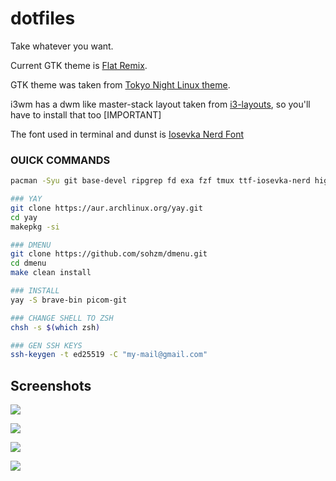 # dotfiles

Take whatever you want.

Current GTK theme is [Flat Remix](https://github.com/daniruiz/flat-remix-gtk).

GTK theme was taken from [Tokyo Night Linux theme](https://github.com/koiosdev/Tokyo-Night-Linux).

i3wm has a dwm like master-stack layout taken from [i3-layouts](https://github.com/eliep/i3-layouts), so you'll have to install that too [IMPORTANT]

The font used in terminal and dunst is [Iosevka Nerd Font](https://github.com/ryanoasis/nerd-fonts/tree/master/patched-fonts/Iosevka)

### OUICK COMMANDS

```sh
pacman -Syu git base-devel ripgrep fd exa fzf tmux ttf-iosevka-nerd highlight zathura yarn alacritty

### YAY
git clone https://aur.archlinux.org/yay.git
cd yay
makepkg -si

### DMENU
git clone https://github.com/sohzm/dmenu.git
cd dmenu
make clean install

### INSTALL
yay -S brave-bin picom-git

### CHANGE SHELL TO ZSH
chsh -s $(which zsh)

### GEN SSH KEYS
ssh-keygen -t ed25519 -C "my-mail@gmail.com"
```

## Screenshots

![](https://github.com/sz47/dotfiles/blob/main/screenshots/a.png)

![](https://github.com/sz47/dotfiles/blob/main/screenshots/b.png)

![](https://github.com/sz47/dotfiles/blob/main/screenshots/c.png)

![](https://github.com/sz47/dotfiles/blob/main/screenshots/d.png)
